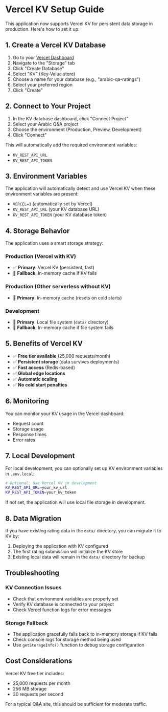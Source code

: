 # Vercel KV Setup Guide

This application now supports Vercel KV for persistent data storage in production. Here's how to set it up:

## 1. Create a Vercel KV Database

1. Go to your [Vercel Dashboard](https://vercel.com/dashboard)
2. Navigate to the "Storage" tab
3. Click "Create Database"
4. Select "KV" (Key-Value store)
5. Choose a name for your database (e.g., "arabic-qa-ratings")
6. Select your preferred region
7. Click "Create"

## 2. Connect to Your Project

1. In the KV database dashboard, click "Connect Project"
2. Select your Arabic Q&A project
3. Choose the environment (Production, Preview, Development)
4. Click "Connect"

This will automatically add the required environment variables:
- `KV_REST_API_URL`
- `KV_REST_API_TOKEN`

## 3. Environment Variables

The application will automatically detect and use Vercel KV when these environment variables are present:
- `VERCEL=1` (automatically set by Vercel)
- `KV_REST_API_URL` (your KV database URL)
- `KV_REST_API_TOKEN` (your KV database token)

## 4. Storage Behavior

The application uses a smart storage strategy:

### Production (Vercel with KV)
- ✅ **Primary**: Vercel KV (persistent, fast)
- 🔄 **Fallback**: In-memory cache if KV fails

### Production (Other serverless without KV)
- 🔄 **Primary**: In-memory cache (resets on cold starts)

### Development
- 💾 **Primary**: Local file system (`data/` directory)
- 🔄 **Fallback**: In-memory cache if file system fails

## 5. Benefits of Vercel KV

- ✅ **Free tier available** (25,000 requests/month)
- ✅ **Persistent storage** (data survives deployments)
- ✅ **Fast access** (Redis-based)
- ✅ **Global edge locations**
- ✅ **Automatic scaling**
- ✅ **No cold start penalties**

## 6. Monitoring

You can monitor your KV usage in the Vercel dashboard:
- Request count
- Storage usage
- Response times
- Error rates

## 7. Local Development

For local development, you can optionally set up KV environment variables in `.env.local`:

```bash
# Optional: Use Vercel KV in development
KV_REST_API_URL=your_kv_url
KV_REST_API_TOKEN=your_kv_token
```

If not set, the application will use local file storage in development.

## 8. Data Migration

If you have existing rating data in the `data/` directory, you can migrate it to KV by:
1. Deploying the application with KV configured
2. The first rating submission will initialize the KV store
3. Existing local data will remain in the `data/` directory for backup

## Troubleshooting

### KV Connection Issues
- Check that environment variables are properly set
- Verify KV database is connected to your project
- Check Vercel function logs for error messages

### Storage Fallback
- The application gracefully falls back to in-memory storage if KV fails
- Check console logs for storage method being used
- Use `getStorageInfo()` function to debug storage configuration

## Cost Considerations

Vercel KV free tier includes:
- 25,000 requests per month
- 256 MB storage
- 30 requests per second

For a typical Q&A site, this should be sufficient for moderate traffic.